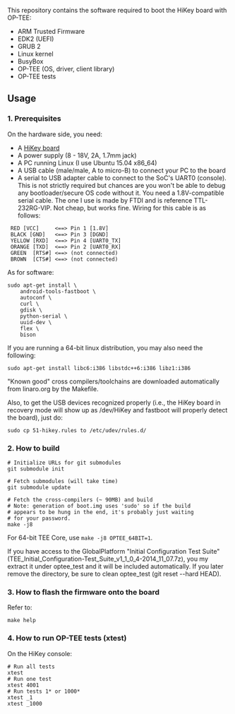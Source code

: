This repository contains the software required to boot the HiKey board
with OP-TEE:
- ARM Trusted Firmware
- EDK2 (UEFI)
- GRUB 2
- Linux kernel
- BusyBox
- OP-TEE (OS, driver, client library)
- OP-TEE tests


## Usage

### 1. Prerequisites

On the hardware side, you need:
- A [HiKey board](https://www.96boards.org/products/hikey/)
- A power supply (8 - 18V, 2A, 1.7mm jack)
- A PC running Linux (I use Ubuntu 15.04 x86_64)
- A USB cable (male/male, A to micro-B) to connect your PC to the board
- A serial to USB adapter cable to connect to the SoC's UART0 (console).
  This  is not strictly required but chances are you won't be able to
  debug any bootloader/secure OS code without it.
  You need a 1.8V-compatible serial cable. The one I use is made by FTDI and
  is reference TTL-232RG-VIP. Not cheap, but works fine.
  Wiring for this cable is as follows:
```
 RED [VCC]     <==> Pin 1 [1.8V]
 BLACK [GND]   <==> Pin 3 [DGND]
 YELLOW [RXD]  <==> Pin 4 [UART0_TX]
 ORANGE [TXD]  <==> Pin 2 [UART0_RX]
 GREEN  [RTS#] <==> (not connected)
 BROWN  [CTS#] <==> (not connected)
```

As for software:
```
sudo apt-get install \
    android-tools-fastboot \
    autoconf \
    curl \
    gdisk \
    python-serial \
    uuid-dev \
    flex \
    bison
```

If you are running a 64-bit linux distribution, you may also need
the following:
```
sudo apt-get install libc6:i386 libstdc++6:i386 libz1:i386
```

"Known good" cross compilers/toolchains are downloaded automatically from
linaro.org by the Makefile.

Also, to get the USB devices recognized properly (i.e., the HiKey board in
recovery mode will show up as /dev/HiKey and fastboot will properly detect
the board), just do:

```
sudo cp 51-hikey.rules to /etc/udev/rules.d/
```

### 2. How to build
```
# Initialize URLs for git submodules
git submodule init

# Fetch submodules (will take time)
git submodule update

# Fetch the cross-compilers (~ 90MB) and build
# Note: generation of boot.img uses 'sudo' so if the build
# appears to be hung in the end, it's probably just waiting
# for your password.
make -j8
```

For 64-bit TEE Core, use `make -j8 OPTEE_64BIT=1`.

If you have access to the GlobalPlatform "Initial Configuration Test Suite"
(TEE_Initial_Configuration-Test_Suite_v1_1_0_4-2014_11_07.7z), you my extract
it under optee_test and it will be included automatically. If you later
remove the directory, be sure to clean optee_test (git reset --hard HEAD).

### 3. How to flash the firmware onto the board

Refer to:
```
make help
```

### 4. How to run OP-TEE tests (xtest)

On the HiKey console:
```
# Run all tests
xtest
# Run one test
xtest 4001
# Run tests 1* or 1000*
xtest _1
xtest _1000
```
